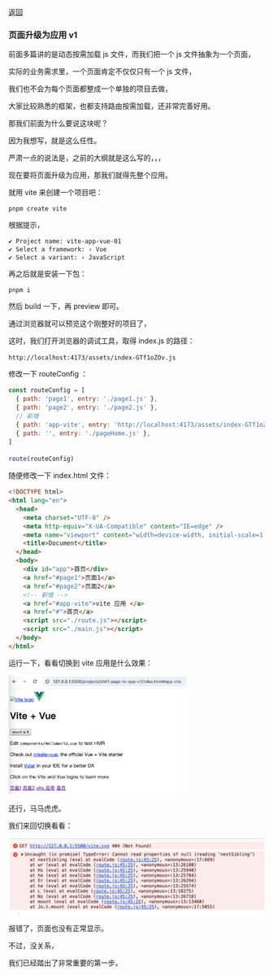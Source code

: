 [返回](/README.md)

### 页面升级为应用 v1

前面多篇讲的是动态按需加载 js 文件，而我们把一个 js 文件抽象为一个页面，

实际的业务需求里，一个页面肯定不仅仅只有一个 js 文件，

我们也不会为每个页面都整成一个单独的项目去做，

大家比较熟悉的框架，也都支持路由按需加载，还非常完善好用。

那我们前面为什么要说这块呢？

因为我想写，就是这么任性。

严肃一点的说法是，之前的大纲就是这么写的，，，

现在要将页面升级为应用，那我们就得先整个应用。

就用 vite 来创建一个项目吧：

```sheel
pnpm create vite
```

根据提示，

```text
✔ Project name: vite-app-vue-01
✔ Select a framework: › Vue
✔ Select a variant: › JavaScript
```

再之后就是安装一下包：

```sheel
pnpm i
```

然后 build 一下，再 preview 即可。

通过浏览器就可以预览这个刚整好的项目了，

这时，我们打开浏览器的调试工具，取得 index.js 的路径：

`http://localhost:4173/assets/index-GTf1oZOv.js`

修改一下 routeConfig ：

```js
const routeConfig = [
  { path: 'page1', entry: './page1.js' },
  { path: 'page2', entry: './page2.js' },
  // 新增
  { path: 'app-vite', entry: 'http://localhost:4173/assets/index-GTf1oZOv.js' },
  { path: '', entry: './pageHome.js' },
]

route(routeConfig)
```

随便修改一下 index.html 文件：

```html
<!DOCTYPE html>
<html lang="en">
  <head>
    <meta charset="UTF-8" />
    <meta http-equiv="X-UA-Compatible" content="IE=edge" />
    <meta name="viewport" content="width=device-width, initial-scale=1.0" />
    <title>Document</title>
  </head>
  <body>
    <div id="app">首页</div>
    <a href="#page1">页面1</a>
    <a href="#page2">页面2</a>
    <!-- 新增 -->
    <a href="#app-vite">vite 应用 </a>
    <a href="#">首页</a>
    <script src="./route.js"></script>
    <script src="./main.js"></script>
  </body>
</html>
```

运行一下，看看切换到 vite 应用是什么效果：

<img src="../images/ch01/img010.png" width="350px">

还行，马马虎虎。

我们来回切换看看：

<img src="../images/ch01/img011.png" width="550px">

报错了，页面也没有正常显示。

不过，没关系，

我们已经踏出了非常重要的第一步。

